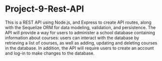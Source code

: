 # Project-9-Rest-API
This is a REST API using Node.js, and Express to create API routes, along with the Sequelize ORM for data modeling, validation, and persistence. The API will provide a way for users to administer a school database containing information about courses: users can interact with the database by retrieving a list of courses, as well as adding, updating and deleting courses in the database.  In addition, the API will require users to create an account and log-in to make changes to the database.
